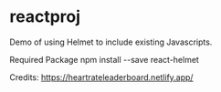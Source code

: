 # reactproj
Demo of using Helmet to include existing Javascripts.

Required Package
npm install --save react-helmet

Credits: https://heartrateleaderboard.netlify.app/
